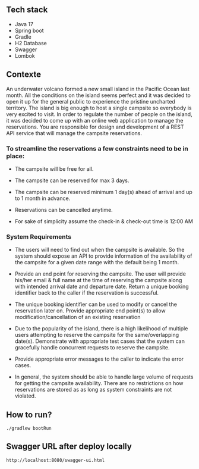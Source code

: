 ## Tech stack

- Java 17
- Spring boot
- Gradle
- H2 Database
- Swagger
- Lombok

## Contexte
An underwater volcano formed a new small island in the Pacific Ocean last month. All the conditions on the island seems perfect and it was
decided to open it up for the general public to experience the pristine uncharted territory.
The island is big enough to host a single campsite so everybody is very excited to visit. In order to regulate the number of people on the island, it
was decided to come up with an online web application to manage the reservations. You are responsible for design and development of a REST
API service that will manage the campsite reservations.

### To streamline the reservations a few constraints need to be in place:

- The campsite will be free for all.

- The campsite can be reserved for max 3 days.

- The campsite can be reserved minimum 1 day(s) ahead of arrival and up to 1 month in advance.

- Reservations can be cancelled anytime.

- For sake of simplicity assume the check-in & check-out time is 12:00 AM

### System Requirements

- The users will need to find out when the campsite is available. So the system should expose an API to provide information of the
availability of the campsite for a given date range with the default being 1 month.

- Provide an end point for reserving the campsite. The user will provide his/her email & full name at the time of reserving the campsite
along with intended arrival date and departure date. Return a unique booking identifier back to the caller if the reservation is successful.

- The unique booking identifier can be used to modify or cancel the reservation later on. Provide appropriate end point(s) to allow
modification/cancellation of an existing reservation

- Due to the popularity of the island, there is a high likelihood of multiple users attempting to reserve the campsite for the same/overlapping
date(s). Demonstrate with appropriate test cases that the system can gracefully handle concurrent requests to reserve the campsite.

- Provide appropriate error messages to the caller to indicate the error cases.

- In general, the system should be able to handle large volume of requests for getting the campsite availability.
There are no restrictions on how reservations are stored as as long as system constraints are not violated.

## How to run?

`./gradlew bootRun`


## Swagger URL after deploy locally

`http://localhost:8080/swagger-ui.html`